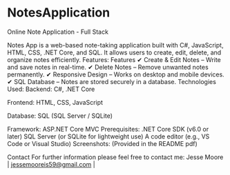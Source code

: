 # NotesApplication
Online Note Application - Full Stack

Notes App is a web-based note-taking application built with C#, JavaScript, HTML, CSS, .NET Core, and SQL. It allows users to create, edit, delete, and organize notes efficiently.
Features:
Features
✔ Create & Edit Notes – Write and save notes in real-time.
✔ Delete Notes – Remove unwanted notes permanently.
✔ Responsive Design – Works on desktop and mobile devices.
✔ SQL Database – Notes are stored securely in a database.
Technologies Used:
Backend: C#, .NET Core

Frontend: HTML, CSS, JavaScript

Database: SQL (SQL Server / SQLite)

Framework: ASP.NET Core MVC
Prerequisites:
.NET Core SDK (v6.0 or later)
SQL Server (or SQLite for lightweight use)
A code editor (e.g., VS Code or Visual Studio) 
Screenshots:
(Provided in the README pdf)



Contact
For further information please feel free to contact me:
Jesse Moore | jessemooreis59@gmail.com | 


